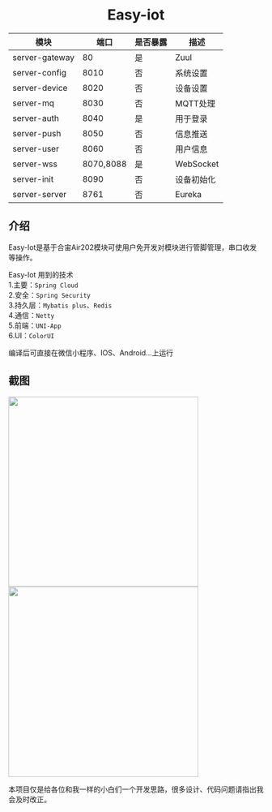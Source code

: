 
<h1 align="center">Easy-iot</h1>  
  
 |模块|端口|是否暴露|描述   |
 | ------------- | ------------- | -------------  | -------------  |
 |server-gateway|80|是|Zuul|
 |server-config|8010|否|系统设置|
 |server-device|8020|否|设备设置|
 |server-mq|8030|否|MQTT处理|
 |server-auth|8040|是|用于登录|
 |server-push|8050|否|信息推送|
 |server-user|8060|否|用户信息|
 |server-wss|8070,8088|是|WebSocket|
 |server-init|8090|否|设备初始化|
 |server-server|8761|否|Eureka|
 

**介绍**
---
Easy-Iot是基于合宙Air202模块可使用户免开发对模块进行管脚管理，串口收发等操作。  

Easy-Iot 用到的技术<br/>
1.主要：`Spring Cloud`<br/>
2.安全：`Spring Security`<br/>
3.持久层：`Mybatis plus`、`Redis`<br/>
4.通信：`Netty`<br/>
5.前端：`UNI-App`<br/>
6.UI：`ColorUI`<br/>

编译后可直接在微信小程序、IOS、Android...上运行

**截图**
---
<img src="https://github.com/tounans/easyiot/blob/master/data/img/home.jpg" width="375" />
<img src="https://github.com/tounans/easyiot/blob/master/data/img/msg.jpg" width="375" />


本项目仅是给各位和我一样的小白们一个开发思路，很多设计、代码问题请指出我会及时改正。
